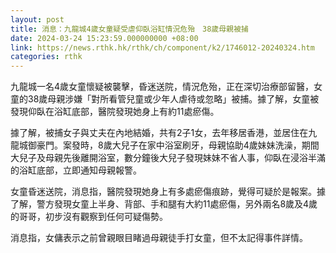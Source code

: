 ```yaml
---
layout: post
title: 消息：九龍城4歲女童疑受虐仰臥浴缸情況危殆　38歲母親被捕
date: 2024-03-24 15:23:59.000000000 +08:00
link: https://news.rthk.hk/rthk/ch/component/k2/1746012-20240324.htm
categories: rthk
---
```


九龍城一名4歲女童懷疑被襲擊，昏迷送院，情況危殆，正在深切治療部留醫，女童的38歲母親涉嫌「對所看管兒童或少年人虐待或忽略」被捕。據了解，女童被發現仰臥在浴缸底部，醫院發現她身上有約11處瘀傷。

據了解，被捕女子與丈夫在內地結婚，共有2子1女，去年移居香港，並居住在九龍城御豪門。案發時，8歲大兒子在家中浴室刷牙，母親協助4歲妹妹洗澡，期間大兒子及母親先後離開浴室，數分鐘後大兒子發現妹妹不省人事，仰臥在浸浴半滿的浴缸底部，立即通知母親報警。

女童昏迷送院，消息指，醫院發現她身上有多處瘀傷痕跡，覺得可疑於是報案。據了解，警方發現女童上半身、背部、手和腿有大約11處瘀傷，另外兩名8歲及4歲的哥哥，初步沒有觀察到任何可疑傷勢。

消息指，女傭表示之前曾親眼目睹過母親徒手打女童，但不太記得事件詳情。
